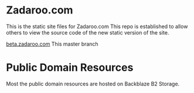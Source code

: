 # Zadaroo.com
This is the static site files for Zadaroo.com
This repo is established to allow others to
view the source code of the new static version
of the site.

[beta.zadaroo.com](https://beta.zadaroo.com) This master branch

# Public Domain Resources
Most the public domain resources are hosted on
Backblaze B2 Storage.
